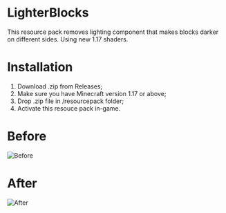 # LighterBlocks
This resource pack removes lighting component that makes blocks darker on different sides.
Using new 1.17 shaders.

# Installation
1. Download .zip from Releases;
2. Make sure you have Minecraft version 1.17 or above;
3. Drop .zip file in /resourcepack folder;
4. Activate this resouce pack in-game. 

# Before
![Before](https://user-images.githubusercontent.com/30437338/120690543-8d21a980-c4cf-11eb-9b05-89e4e2c67f3f.png)

# After
![After](https://user-images.githubusercontent.com/30437338/120690538-8b57e600-c4cf-11eb-97d8-37c67736b1c9.png)

